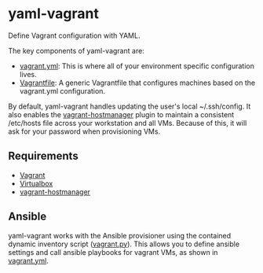 # yaml-vagrant
Define Vagrant configuration with YAML.

The key components of yaml-vagrant are:
- [vagrant.yml](https://github.com/colinhoglund/yaml-vagrant/blob/master/vagrant.yml): This is where all of your environment specific configuration lives.
- [Vagrantfile](https://github.com/colinhoglund/yaml-vagrant/blob/master/Vagrantfile): A generic Vagrantfile that configures machines based on the vagrant.yml configuration.

By default, yaml-vagrant handles updating the user's local ~/.ssh/config. It also enables the [vagrant-hostmanager](https://github.com/devopsgroup-io/vagrant-hostmanager) plugin to maintain a consistent /etc/hosts file across your workstation and all VMs. Because of this, it will ask for your password when provisioning VMs.

## Requirements
- [Vagrant](https://www.vagrantup.com/docs/installation/)
- [Virtualbox](https://www.virtualbox.org/wiki/Downloads)
- [vagrant-hostmanager](https://github.com/devopsgroup-io/vagrant-hostmanager)

## Ansible
yaml-vagrant works with the Ansible provisioner using the contained dynamic inventory script ([vagrant.py](https://github.com/colinhoglund/yaml-vagrant/blob/master/vagrant.py)). This allows you to define ansible settings and call ansible playbooks for vagrant VMs, as shown in [vagrant.yml](https://github.com/colinhoglund/yaml-vagrant/blob/master/vagrant.yml).
